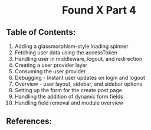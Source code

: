 <h1 align='center'>Found X Part 4</h1>

## Table of Contents:

1. Adding a glassmorphism-style loading spinner
2. Fetching user data using the accessToken
3. Handling user in middleware, logout, and redirection
4. Creating a user provider layer
5. Consuming the user provider
6. Debugging - Instant user updates on login and logout
7. Overview - user layout, sidebar, and sidebar options
8. Setting up the form for the create post page
9. Handling the addition of dynamic form fields
10. Handling field removal and module overview

## References:

